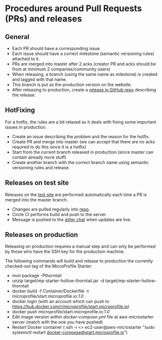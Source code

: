 # Procedures around Pull Requests (PRs) and releases

## General

- Each PR should have a corresponding issue.
- Each issue should have a correct milestone (semantic versioning rules) attached to it.
- PRs are merged into master after 2 acks (creator PR and acks should be from at minimum 2 companies/community users)
- When releasing, a branch (using the same name as milestone) is created and tagged with that name.
- This branch is put as the production version on the website.
- After releasing to production, create a [release in GitHub repo](https://github.com/eclipse/microprofile-starter/releases) describing the release.

## HotFixing

For a hotfix, the rules are a bit relaxed as it deals with fixing some important issues in production.

- Create an issue describing the problem and the reason for the hotfix.
- Create PR and merge into master (we can accept that there are no acks required to do this since it is a hotfix)
- Start from the current branch released in production (since master can contain already more stuff)
- Create another branch with the correct branch name using semantic versioning rules and release.

## Releases on test site

Releases on the [test site](https://test-start.microprofile.io/) are performed automatically each time a PR is merged into the master branch.

- Changes are pulled regularly into [repo](https://github.com/Karm/microprofile-starter/).
- Circle CI performs build and push to the server.
- Message is pushed to the [gitter chat](https://gitter.im/eclipse/microprofile-starter) when updates are live.

## Releases on production

Releasing on production requires a manual step and can only be performed by those who have the SSH key for the production machine.

The following commands will build and release to production the currently checked-out tag of the MicroProfile Starter:

- mvn package -Pthorntail
- unzip target/mp-starter-hollow-thorntail.jar -d target/mp-starter-hollow-thorntail
- docker build -f Container/Dockerfile -t microprofile/start.microprofile.io:_1.0_ .
- docker login (with an account which can push to https://hub.docker.com/r/microprofile/start.microprofile.io)
- docker push microprofile/start.microprofile.io:_1.0_
- Edit image version within _docker-compose.yml_ file at aws-microstarter server (match with the one you have pushed)
- Restart Docker container ( ssh -i <<rsa-key-location>> ec2-user@aws-microstarter "sudo systemctl restart docker-compose@start.microprofile.io")

 

